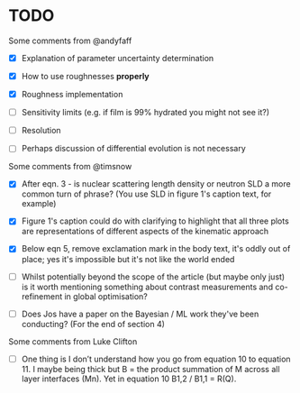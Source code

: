 # TODO

Some comments from @andyfaff

- [x] Explanation of parameter uncertainty determination
- [x] How to use roughnesses **properly**
- [x] Roughness implementation
- [ ] Sensitivity limits (e.g. if film is 99% hydrated you might not see it?)
- [ ] Resolution
- [ ] Perhaps discussion of differential evolution is not necessary


Some comments from @timsnow

- [x] After eqn. 3 - is nuclear scattering length density or neutron SLD a more common turn of phrase? (You use SLD in figure 1's caption text, for example)
- [x] Figure 1's caption could do with clarifying to highlight that all three plots are representations of different aspects of the kinematic approach
- [x] Below eqn 5, remove exclamation mark in the body text, it's oddly out of place; yes it's impossible but it's not like the world ended
- [ ] Whilst potentially beyond the scope of the article (but maybe only just) is it worth mentioning something about contrast measurements and co-refinement in global optimisation?
- [ ] Does Jos have a paper on the Bayesian / ML work they've been conducting? (For the end of section 4)


Some comments from Luke Clifton

- [ ] One thing is I don’t understand how you go from equation 10 to equation 11. I maybe being thick but B = the product summation of M across all layer interfaces (Mn). Yet in equation 10 B1,2 / B1,1 = R(Q).